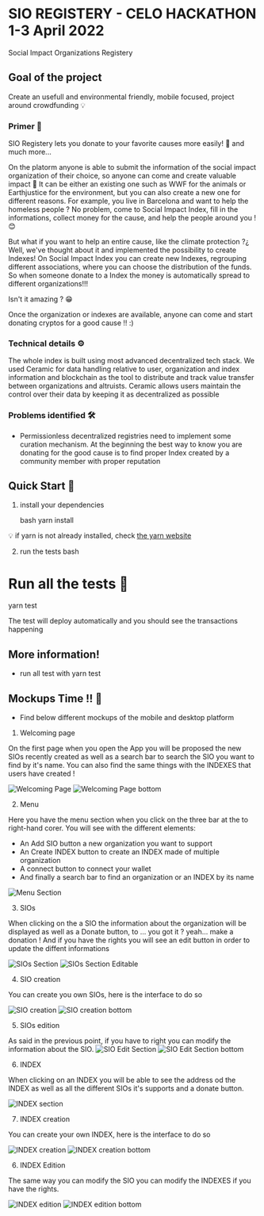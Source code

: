 # SIO REGISTERY - CELO HACKATHON 1-3 April 2022

Social Impact Organizations Registery
## Goal of the project

Create an usefull and environmental friendly, mobile focused, project around crowdfunding 💡

### Primer 🧠

SIO Registery lets you donate to your favorite causes more easily! 🍃 and much more... 

On the platorm anyone is able to submit the information of the social impact organization of their choice, so anyone can come and create valuable impact 💸
It can be either an existing one such as WWF for the animals or Earthjustice for the environment, but you can also create a new one for different reasons. For example, you live in Barcelona and want to help the homeless people ? No problem, come to Social Impact Index, fill in the informations, collect money for the cause, and help the people around you ! 😊

But what if you want to help an entire cause, like the climate protection ?¿ Well,
we've thought about it and implemented the possibility to create Indexes! On Social Impact Index you can create new Indexes, regrouping different associations, where you can choose the distribution of the funds.
So when someone donate to a Index the money is automatically spread to different organizations!!! 

Isn't it amazing ? 😁

Once the organization or indexes are available, anyone can come and start donating cryptos for a good cause !! :)

### Technical details ⚙️
The whole index is built using most advanced decentralized tech stack. We used Ceramic for data handling relative to user, organization and index information and blockchain as the tool to distribute and track value transfer between organizations and altruists. Ceramic allows users maintain the control over their data by keeping it as decentralized as possible 

### Problems identified 🛠️
 * Permissionless decentralized registries need to implement some curation mechanism. At the beginning the best way to know you are donating for the good cause is to find proper Index created by a community member with proper reputation

## Quick Start 🏁

1. install your dependencies

   bash
   yarn install
   
💡 if yarn is not already installed, check [the yarn website](https://classic.yarnpkg.com/lang/en/docs/install/#debian-stable)

2. run the tests
bash
# Run all the tests 🧪
yarn test

The test will deploy automatically and you should see the transactions happening

## More information!

- run all test with yarn test


## Mockups Time !! 📲

- Find below different mockups of the mobile and desktop platform

1. Welcoming page

On the first page when you open the App you will be proposed the new SIOs recently created as well as a search bar to search the SIO you want to find by it's name.
You can also find the same things with the INDEXES that users have created !

![Welcoming Page](/mockups/Capture%20d%E2%80%99%C3%A9cran%202022-04-03%20%C3%A0%2010.25.46.png?raw=true "Welcoming Page")
![Welcoming Page bottom](/mockups/Capture%20d%E2%80%99%C3%A9cran%202022-04-03%20%C3%A0%2010.25.55.png?raw=true "Welcoming Page bottom")


2. Menu 

Here you have the menu section when you click on the three bar at the to right-hand corer.
You will see with the different elements:
   - An Add SIO button a new organization you want to support
   - An Create INDEX button to create an INDEX made of multiple organization
   - A connect button to connect your wallet
   - And finally a search bar to find an organization or an INDEX by its name

![Menu Section](/mockups/Capture%20d%E2%80%99%C3%A9cran%202022-04-03%20%C3%A0%2010.25.35.png?raw=true "Menu section")

3. SIOs

When clicking on the a SIO the information about the organization will be displayed as well as a Donate button, to ... you got it ? yeah... make a donation !
And if you have the rights you will see an edit button in order to update the diffent informations

![SIOs Section](/mockups/Capture%20d%E2%80%99%C3%A9cran%202022-04-03%20%C3%A0%2010.26.08.png?raw=true "SIOs Section")
![SIOs Section Editable](/mockups/Capture%20d%E2%80%99%C3%A9cran%202022-04-03%20%C3%A0%2010.26.48.png?raw=true "SIOs Section Editable")

4. SIO creation

You can create you own SIOs, here is the interface to do so

![SIO creation](/mockups/Capture%20d%E2%80%99%C3%A9cran%202022-04-03%20%C3%A0%2010.27.56.png?raw=true "SIO creation")
![SIO creation bottom](/mockups/Capture%20d%E2%80%99%C3%A9cran%202022-04-03%20%C3%A0%2010.28.03.png?raw=true "SIO creation bottom")

5. SIOs edition

As said in the previous point, if you have to right you can modify the information about the SIO.
![SIO Edit Section](/mockups/Capture%20d%E2%80%99%C3%A9cran%202022-04-03%20%C3%A0%2010.26.59.png?raw=true "SIO Edit Section")
![SIO Edit Section bottom](/mockups/Capture%20d%E2%80%99%C3%A9cran%202022-04-03%20%C3%A0%2010.27.05.png?raw=true "SIO Edit Section bottom")

6. INDEX

When clicking on an INDEX you will be able to see the address od the INDEX as well as all the different SIOs it's supports and a donate button.

![INDEX section](/mockups/Capture%20d%E2%80%99%C3%A9cran%202022-04-03%20%C3%A0%2010.27.19.png?raw=true "INDEX section")

7. INDEX creation

You can create your own INDEX, here is the interface to do so

![INDEX creation](/mockups/Capture%20d%E2%80%99%C3%A9cran%202022-04-03%20%C3%A0%2010.28.20.png?raw=true "INDEX creation")
![INDEX creation bottom](/mockups/Capture%20d%E2%80%99%C3%A9cran%202022-04-03%20%C3%A0%2010.28.28.png?raw=true "INDEX creation bottom")

6. INDEX Edition

The same way you can modify the SIO you can modify the INDEXES if you have the rights.

![INDEX edition](/mockups/Capture%20d%E2%80%99%C3%A9cran%202022-04-03%20%C3%A0%2010.27.35.png?raw=true "INDEX edition")
![INDEX edition bottom](/mockups/Capture%20d%E2%80%99%C3%A9cran%202022-04-03%20%C3%A0%2010.27.44.png?raw=true "INDEX edition bottom")
